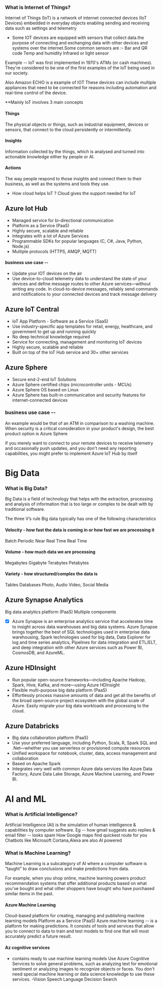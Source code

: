 ### What is Internet of Things?
Internet of Things (IoT) is a network of internet connected devices (IoT Devices) embedded in everyday objects enabling sending and receiving data such as settings and telemetry

- Some IOT  devices are equipped with sensors that collect data.the purpose of connecting and exchanging data with other devices and systems over the internet.Some common sensors are :- 
Bar and QR code 
Temp and humidity
Infrared or light sensor


Example -- 
IoT was first implemented in 1970's ATMs (or cash machines). They're considered to be one of the first examples of the IoT being used in our society. 
 
Also Amazon ECHO is a example of IOT These devices can include multiple appliances that need to be connected for reasons including automation and real-time control of the device. 

**Mainly IoT involves 3 main concepts 
#### Things
The physical objects or things, such as industrial equipment, devices or sensors, that connect to the cloud persistently or intermittently.

#### Insights
Information collected by the things, which is analysed and turned into actionable knowledge either by people or AI.

#### Actions
The way people respond to those insights and connect them to their business, as well as the systems and tools they use.


- How cloud helps IoT ?
Cloud gives the support needed for IoT

## Azure Iot Hub
- Managed service for bi-directional communication
- Platform as a Service (PaaS)
- Highly secure, scalable and reliable
- Integrates with a lot of Azure Services
- Programmable SDKs for popular languages (C, C#, Java, Python, Node.js)
- Multiple protocols (HTTPS, AMQP, MQTT)

#### business use case -- 
- Update your IOT devices on the air 
- Use device-to-cloud telemetry data to understand the state of your devices and define message routes to other Azure services—without writing any code. In cloud-to-device messages, reliably send commands and notifications to your connected devices and track message delivery
 
## Azure IoT Central
- IoT App Platform - Software as a Service (SaaS)
- Use industry-specific app templates for retail, energy, healthcare, and government to get up and running quickly
- No deep technical knowledge required
- Service for connecting, management and monitoring IoT devices
- Highly secure, scalable and reliable
- Built on top of the IoT Hub service and 30+ other services

## Azure Sphere

- Secure end-2-end IoT Solutions
- Azure Sphere certified chips (microcontroller units - MCUs)
- Azure Sphere OS based on Linux
- Azure Sphere has built-in communication and security features for internet-connected devices

### business use case -- 

An example would be that of an ATM in comparison to a washing machine. When security is a critical consideration in your product's design, the best product option is Azure Sphere

If you merely want to connect to your remote devices to receive telemetry and occasionally push updates, and you don't need any reporting capabilities, you might prefer to implement Azure IoT Hub by itself

# Big Data

### What is Big Data?
Big Data is a field of technology that helps with the extraction, processing and analysis of information that is too large or complex to be dealt with by traditional software.

The three V’s rule
Big data typically has one of the following characteristics

#### Velocity - how fast the data is coming in or how fast we are processing it
Batch
Periodic
Near Real Time
Real Time
#### Volume - how much data we are processing
Megabytes
Gigabyte
Terabytes
Petabytes
#### Variety - how structured/complex the data is
Tables
Databases
Photo, Audio
Video, Social Media

## Azure Synapse Analytics
Big data analytics platform (PaaS)
Multiple components
- [x] Azure Synapse is an enterprise analytics service that accelerates time to insight across data warehouses and big data systems. Azure Synapse brings together the best of SQL technologies used in enterprise data warehousing, Spark technologies used for big data, Data Explorer for log and time series analytics, Pipelines for data integration and ETL/ELT, and deep integration with other Azure services such as Power BI, CosmosDB, and AzureML.

## Azure HDInsight
- Run popular open-source frameworks—including Apache Hadoop, Spark, Hive, Kafka, and more—using Azure HDInsight
- Flexible multi-purpose big data platform (PaaS)
- Effortlessly process massive amounts of data and get all the benefits of the broad open-source project ecosystem with the global scale of Azure. Easily migrate your big data workloads and processing to the cloud.

## Azure Databricks
- Big data collaboration platform (PaaS)
- Use your preferred language, including Python, Scala, R, Spark SQL and .Net—whether you use serverless or provisioned compute resources
- Unified workspace for notebook, cluster, data, access management and collaboration
- Based on Apache Spark 
- Integrates very well with common Azure data services like Azure Data Factory, Azure Data Lake Storage, Azure Machine Learning, and Power BI.

# AI and ML
### What is Artificial Intelligence?
Artificial Intelligence (AI) is the simulation of human intelligence & capabilities by computer software.
Eg -- how gmail suggests auto replies & email filter -- looks spam
How Google maps find quickest route for you
Chatbots like Microsoft Cortana,Alexa are also AI powered 

### What is Machine Learning?
Machine Learning is a subcategory of AI where a computer software is “taught” to draw conclusions and make predictions from data.

For example, when you shop online, machine learning powers product recommendation systems that offer additional products based on what you've bought and what other shoppers have bought who have purchased similar items in the past.

#### Azure Machine Learning
Cloud-based platform for creating, managing and publishing machine learning models
Platform as a Service (PaaS)
Azure machine learning -- is a platform for making predictions. It consists of tools and services that allow you to connect to data to train and test models to find one that will most accurately predict a future result.

#### Az cognitive services 
- contains ready to use machine learning models Use Azure Cognitive Services to solve general problems, such as analyzing text for emotional sentiment or analyzing images to recognize objects or faces. You don't need special machine learning or data science knowledge to use these services.
-Vision
Speech
Language
Decision
Search


